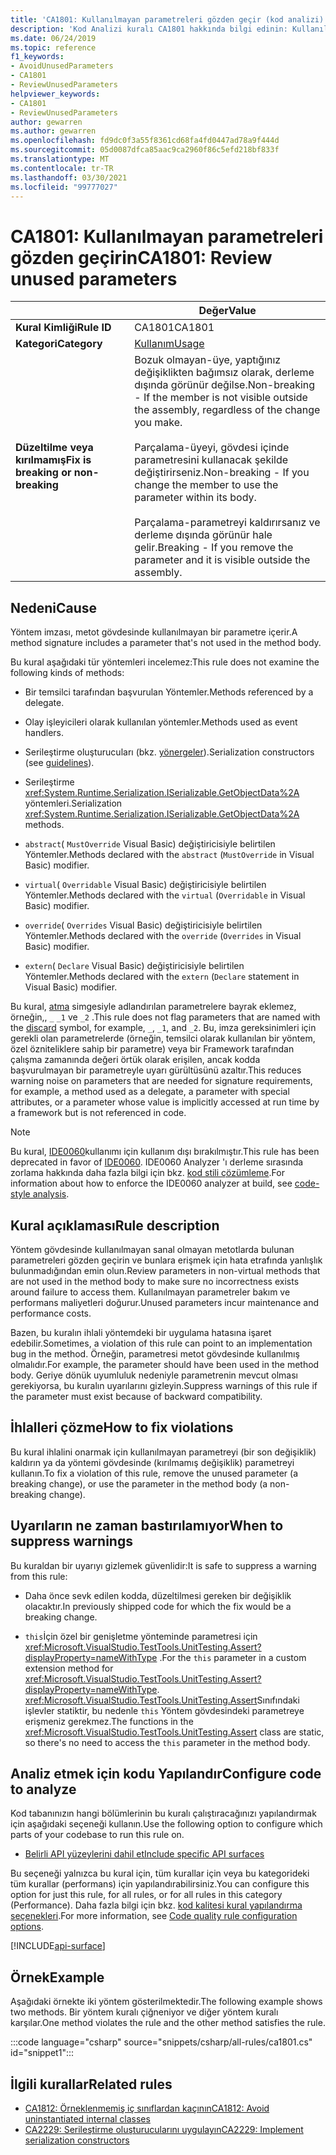 ```yaml
---
title: 'CA1801: Kullanılmayan parametreleri gözden geçir (kod analizi)'
description: 'Kod Analizi kuralı CA1801 hakkında bilgi edinin: Kullanılmayan parametreleri gözden geçirin'
ms.date: 06/24/2019
ms.topic: reference
f1_keywords:
- AvoidUnusedParameters
- CA1801
- ReviewUnusedParameters
helpviewer_keywords:
- CA1801
- ReviewUnusedParameters
author: gewarren
ms.author: gewarren
ms.openlocfilehash: fd9dc0f3a55f8361cd68fa4fd0447ad78a9f444d
ms.sourcegitcommit: 05d0087dfca85aac9ca2960f86c5efd218bf833f
ms.translationtype: MT
ms.contentlocale: tr-TR
ms.lasthandoff: 03/30/2021
ms.locfileid: "99777027"
---
```

# <a name="ca1801-review-unused-parameters"></a><span data-ttu-id="7afd1-103">CA1801: Kullanılmayan parametreleri gözden geçirin</span><span class="sxs-lookup"><span data-stu-id="7afd1-103">CA1801: Review unused parameters</span></span>

| | <span data-ttu-id="7afd1-104">Değer</span><span class="sxs-lookup"><span data-stu-id="7afd1-104">Value</span></span> |
|-|-|
| <span data-ttu-id="7afd1-105">**Kural Kimliği**</span><span class="sxs-lookup"><span data-stu-id="7afd1-105">**Rule ID**</span></span> |<span data-ttu-id="7afd1-106">CA1801</span><span class="sxs-lookup"><span data-stu-id="7afd1-106">CA1801</span></span>|
| <span data-ttu-id="7afd1-107">**Kategori**</span><span class="sxs-lookup"><span data-stu-id="7afd1-107">**Category**</span></span> |[<span data-ttu-id="7afd1-108">Kullanım</span><span class="sxs-lookup"><span data-stu-id="7afd1-108">Usage</span></span>](usage-warnings.md)|
| <span data-ttu-id="7afd1-109">**Düzeltilme veya kırılmamış**</span><span class="sxs-lookup"><span data-stu-id="7afd1-109">**Fix is breaking or non-breaking**</span></span> |<span data-ttu-id="7afd1-110">Bozuk olmayan-üye, yaptığınız değişiklikten bağımsız olarak, derleme dışında görünür değilse.</span><span class="sxs-lookup"><span data-stu-id="7afd1-110">Non-breaking - If the member is not visible outside the assembly, regardless of the change you make.</span></span><br/><br/><span data-ttu-id="7afd1-111">Parçalama-üyeyi, gövdesi içinde parametresini kullanacak şekilde değiştirirseniz.</span><span class="sxs-lookup"><span data-stu-id="7afd1-111">Non-breaking - If you change the member to use the parameter within its body.</span></span><br/><br/><span data-ttu-id="7afd1-112">Parçalama-parametreyi kaldırırsanız ve derleme dışında görünür hale gelir.</span><span class="sxs-lookup"><span data-stu-id="7afd1-112">Breaking - If you remove the parameter and it is visible outside the assembly.</span></span>|

## <a name="cause"></a><span data-ttu-id="7afd1-113">Nedeni</span><span class="sxs-lookup"><span data-stu-id="7afd1-113">Cause</span></span>

<span data-ttu-id="7afd1-114">Yöntem imzası, metot gövdesinde kullanılmayan bir parametre içerir.</span><span class="sxs-lookup"><span data-stu-id="7afd1-114">A method signature includes a parameter that's not used in the method body.</span></span>

<span data-ttu-id="7afd1-115">Bu kural aşağıdaki tür yöntemleri incelemez:</span><span class="sxs-lookup"><span data-stu-id="7afd1-115">This rule does not examine the following kinds of methods:</span></span>

- <span data-ttu-id="7afd1-116">Bir temsilci tarafından başvurulan Yöntemler.</span><span class="sxs-lookup"><span data-stu-id="7afd1-116">Methods referenced by a delegate.</span></span>

- <span data-ttu-id="7afd1-117">Olay işleyicileri olarak kullanılan yöntemler.</span><span class="sxs-lookup"><span data-stu-id="7afd1-117">Methods used as event handlers.</span></span>

- <span data-ttu-id="7afd1-118">Serileştirme oluşturucuları (bkz. [yönergeler](../../../standard/serialization/serialization-guidelines.md#runtime-serialization)).</span><span class="sxs-lookup"><span data-stu-id="7afd1-118">Serialization constructors (see [guidelines](../../../standard/serialization/serialization-guidelines.md#runtime-serialization)).</span></span>

- <span data-ttu-id="7afd1-119">Serileştirme <xref:System.Runtime.Serialization.ISerializable.GetObjectData%2A> yöntemleri.</span><span class="sxs-lookup"><span data-stu-id="7afd1-119">Serialization <xref:System.Runtime.Serialization.ISerializable.GetObjectData%2A> methods.</span></span>

- <span data-ttu-id="7afd1-120">`abstract`( `MustOverride` Visual Basic) değiştiricisiyle belirtilen Yöntemler.</span><span class="sxs-lookup"><span data-stu-id="7afd1-120">Methods declared with the `abstract` (`MustOverride` in Visual Basic) modifier.</span></span>

- <span data-ttu-id="7afd1-121">`virtual`( `Overridable` Visual Basic) değiştiricisiyle belirtilen Yöntemler.</span><span class="sxs-lookup"><span data-stu-id="7afd1-121">Methods declared with the `virtual` (`Overridable` in Visual Basic) modifier.</span></span>

- <span data-ttu-id="7afd1-122">`override`( `Overrides` Visual Basic) değiştiricisiyle belirtilen Yöntemler.</span><span class="sxs-lookup"><span data-stu-id="7afd1-122">Methods declared with the `override` (`Overrides` in Visual Basic) modifier.</span></span>

- <span data-ttu-id="7afd1-123">`extern`( `Declare` Visual Basic) değiştiricisiyle belirtilen Yöntemler.</span><span class="sxs-lookup"><span data-stu-id="7afd1-123">Methods declared with the `extern` (`Declare` statement in Visual Basic) modifier.</span></span>

<span data-ttu-id="7afd1-124">Bu kural, [atma](../../../csharp/discards.md) simgesiyle adlandırılan parametrelere bayrak eklemez, örneğin,, `_` `_1` ve `_2` .</span><span class="sxs-lookup"><span data-stu-id="7afd1-124">This rule does not flag parameters that are named with the [discard](../../../csharp/discards.md) symbol, for example, `_`, `_1`, and `_2`.</span></span> <span data-ttu-id="7afd1-125">Bu, imza gereksinimleri için gerekli olan parametrelerde (örneğin, temsilci olarak kullanılan bir yöntem, özel özniteliklere sahip bir parametre) veya bir Framework tarafından çalışma zamanında değeri örtük olarak erişilen, ancak kodda başvurulmayan bir parametreyle uyarı gürültüsünü azaltır.</span><span class="sxs-lookup"><span data-stu-id="7afd1-125">This reduces warning noise on parameters that are needed for signature requirements, for example, a method used as a delegate, a parameter with special attributes, or a parameter whose value is implicitly accessed at run time by a framework but is not referenced in code.</span></span>

> [!NOTE]
> <span data-ttu-id="7afd1-126">Bu kural, [IDE0060](../style-rules/ide0060.md)kullanımı için kullanım dışı bırakılmıştır.</span><span class="sxs-lookup"><span data-stu-id="7afd1-126">This rule has been deprecated in favor of [IDE0060](../style-rules/ide0060.md).</span></span> <span data-ttu-id="7afd1-127">IDE0060 Analyzer 'ı derleme sırasında zorlama hakkında daha fazla bilgi için bkz. [kod stili çözümleme](../overview.md#code-style-analysis).</span><span class="sxs-lookup"><span data-stu-id="7afd1-127">For information about how to enforce the IDE0060 analyzer at build, see [code-style analysis](../overview.md#code-style-analysis).</span></span>

## <a name="rule-description"></a><span data-ttu-id="7afd1-128">Kural açıklaması</span><span class="sxs-lookup"><span data-stu-id="7afd1-128">Rule description</span></span>

<span data-ttu-id="7afd1-129">Yöntem gövdesinde kullanılmayan sanal olmayan metotlarda bulunan parametreleri gözden geçirin ve bunlara erişmek için hata etrafında yanlışlık bulunmadığından emin olun.</span><span class="sxs-lookup"><span data-stu-id="7afd1-129">Review parameters in non-virtual methods that are not used in the method body to make sure no incorrectness exists around failure to access them.</span></span> <span data-ttu-id="7afd1-130">Kullanılmayan parametreler bakım ve performans maliyetleri doğurur.</span><span class="sxs-lookup"><span data-stu-id="7afd1-130">Unused parameters incur maintenance and performance costs.</span></span>

<span data-ttu-id="7afd1-131">Bazen, bu kuralın ihlali yöntemdeki bir uygulama hatasına işaret edebilir.</span><span class="sxs-lookup"><span data-stu-id="7afd1-131">Sometimes, a violation of this rule can point to an implementation bug in the method.</span></span> <span data-ttu-id="7afd1-132">Örneğin, parametresi metot gövdesinde kullanılmış olmalıdır.</span><span class="sxs-lookup"><span data-stu-id="7afd1-132">For example, the parameter should have been used in the method body.</span></span> <span data-ttu-id="7afd1-133">Geriye dönük uyumluluk nedeniyle parametrenin mevcut olması gerekiyorsa, bu kuralın uyarılarını gizleyin.</span><span class="sxs-lookup"><span data-stu-id="7afd1-133">Suppress warnings of this rule if the parameter must exist because of backward compatibility.</span></span>

## <a name="how-to-fix-violations"></a><span data-ttu-id="7afd1-134">İhlalleri çözme</span><span class="sxs-lookup"><span data-stu-id="7afd1-134">How to fix violations</span></span>

<span data-ttu-id="7afd1-135">Bu kural ihlalini onarmak için kullanılmayan parametreyi (bir son değişiklik) kaldırın ya da yöntemi gövdesinde (kırılmamış değişiklik) parametreyi kullanın.</span><span class="sxs-lookup"><span data-stu-id="7afd1-135">To fix a violation of this rule, remove the unused parameter (a breaking change), or use the parameter in the method body (a non-breaking change).</span></span>

## <a name="when-to-suppress-warnings"></a><span data-ttu-id="7afd1-136">Uyarıların ne zaman bastırılamıyor</span><span class="sxs-lookup"><span data-stu-id="7afd1-136">When to suppress warnings</span></span>

<span data-ttu-id="7afd1-137">Bu kuraldan bir uyarıyı gizlemek güvenlidir:</span><span class="sxs-lookup"><span data-stu-id="7afd1-137">It is safe to suppress a warning from this rule:</span></span>

- <span data-ttu-id="7afd1-138">Daha önce sevk edilen kodda, düzeltilmesi gereken bir değişiklik olacaktır.</span><span class="sxs-lookup"><span data-stu-id="7afd1-138">In previously shipped code for which the fix would be a breaking change.</span></span>

- <span data-ttu-id="7afd1-139">`this`İçin özel bir genişletme yönteminde parametresi için <xref:Microsoft.VisualStudio.TestTools.UnitTesting.Assert?displayProperty=nameWithType> .</span><span class="sxs-lookup"><span data-stu-id="7afd1-139">For the `this` parameter in a custom extension method for <xref:Microsoft.VisualStudio.TestTools.UnitTesting.Assert?displayProperty=nameWithType>.</span></span> <span data-ttu-id="7afd1-140"><xref:Microsoft.VisualStudio.TestTools.UnitTesting.Assert>Sınıfındaki işlevler statiktir, bu nedenle `this` Yöntem gövdesindeki parametreye erişmeniz gerekmez.</span><span class="sxs-lookup"><span data-stu-id="7afd1-140">The functions in the <xref:Microsoft.VisualStudio.TestTools.UnitTesting.Assert> class are static, so there's no need to access the `this` parameter in the method body.</span></span>

## <a name="configure-code-to-analyze"></a><span data-ttu-id="7afd1-141">Analiz etmek için kodu Yapılandır</span><span class="sxs-lookup"><span data-stu-id="7afd1-141">Configure code to analyze</span></span>

<span data-ttu-id="7afd1-142">Kod tabanınızın hangi bölümlerinin bu kuralı çalıştıracağınızı yapılandırmak için aşağıdaki seçeneği kullanın.</span><span class="sxs-lookup"><span data-stu-id="7afd1-142">Use the following option to configure which parts of your codebase to run this rule on.</span></span>

- [<span data-ttu-id="7afd1-143">Belirli API yüzeylerini dahil et</span><span class="sxs-lookup"><span data-stu-id="7afd1-143">Include specific API surfaces</span></span>](#include-specific-api-surfaces)

<span data-ttu-id="7afd1-144">Bu seçeneği yalnızca bu kural için, tüm kurallar için veya bu kategorideki tüm kurallar (performans) için yapılandırabilirsiniz.</span><span class="sxs-lookup"><span data-stu-id="7afd1-144">You can configure this option for just this rule, for all rules, or for all rules in this category (Performance).</span></span> <span data-ttu-id="7afd1-145">Daha fazla bilgi için bkz. [kod kalitesi kural yapılandırma seçenekleri](../code-quality-rule-options.md).</span><span class="sxs-lookup"><span data-stu-id="7afd1-145">For more information, see [Code quality rule configuration options](../code-quality-rule-options.md).</span></span>

[!INCLUDE[api-surface](~/includes/code-analysis/api-surface.md)]

## <a name="example"></a><span data-ttu-id="7afd1-146">Örnek</span><span class="sxs-lookup"><span data-stu-id="7afd1-146">Example</span></span>

<span data-ttu-id="7afd1-147">Aşağıdaki örnekte iki yöntem gösterilmektedir.</span><span class="sxs-lookup"><span data-stu-id="7afd1-147">The following example shows two methods.</span></span> <span data-ttu-id="7afd1-148">Bir yöntem kuralı çiğneniyor ve diğer yöntem kuralı karşılar.</span><span class="sxs-lookup"><span data-stu-id="7afd1-148">One method violates the rule and the other method satisfies the rule.</span></span>

:::code language="csharp" source="snippets/csharp/all-rules/ca1801.cs" id="snippet1":::

## <a name="related-rules"></a><span data-ttu-id="7afd1-149">İlgili kurallar</span><span class="sxs-lookup"><span data-stu-id="7afd1-149">Related rules</span></span>

- [<span data-ttu-id="7afd1-150">CA1812: Örneklenmemiş iç sınıflardan kaçının</span><span class="sxs-lookup"><span data-stu-id="7afd1-150">CA1812: Avoid uninstantiated internal classes</span></span>](ca1812.md)
- [<span data-ttu-id="7afd1-151">CA2229: Serileştirme oluşturucularını uygulayın</span><span class="sxs-lookup"><span data-stu-id="7afd1-151">CA2229: Implement serialization constructors</span></span>](ca2229.md)
